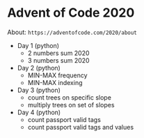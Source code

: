 # Advent of Code 2020

About: `https://adventofcode.com/2020/about`

- Day 1 (python)
  - 2 numbers sum 2020
  - 3 numbers sum 2020
- Day 2 (python)
  - MIN-MAX frequency
  - MIN-MAX indexing
- Day 3 (python)
  - count trees on specific slope
  - multiply trees on set of slopes
- Day 4 (python)
  - count passport valid tags
  - count passport valid tags and values
